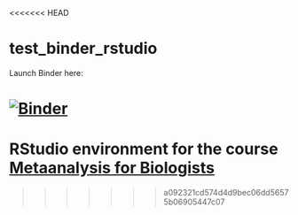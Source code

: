 <<<<<<< HEAD
# test_binder_rstudio

Launch Binder here:

[![Binder](https://mybinder.org/badge_logo.svg)]( https://mybinder.org/v2/gh/zajitschek/rstudiometa/master?urlpath=rstudio )
=======
# RStudio environment for the course [Metaanalysis for Biologists](http://metaanalysis.zajitschek.net)
>>>>>>> a092321cd574d4d9bec06dd56575b06905447c07
